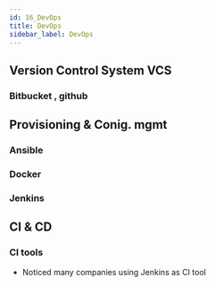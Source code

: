 ```yaml
---
id: 16_DevOps
title: DevOps
sidebar_label: DevOps
---
```


## Version Control System VCS

### Bitbucket , github


## Provisioning & Conig. mgmt
### Ansible

### Docker

### Jenkins



## CI & CD

### CI tools 
 - Noticed many companies using Jenkins as CI tool 
